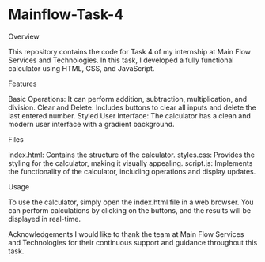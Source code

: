 # Mainflow-Task-4

Overview

This repository contains the code for Task 4 of my internship at Main Flow Services and Technologies. In this task, I developed a fully functional calculator using HTML, CSS, and JavaScript.

Features

Basic Operations: It can perform addition, subtraction, multiplication, and division.
Clear and Delete: Includes buttons to clear all inputs and delete the last entered number.
Styled User Interface: The calculator has a clean and modern user interface with a gradient background.

Files

index.html: Contains the structure of the calculator.
styles.css: Provides the styling for the calculator, making it visually appealing.
script.js: Implements the functionality of the calculator, including operations and display updates.

Usage

To use the calculator, simply open the index.html file in a web browser. You can perform calculations by clicking on the buttons, and the results will be displayed in real-time.


Acknowledgements
I would like to thank the team at Main Flow Services and Technologies for their continuous support and guidance throughout this task.
